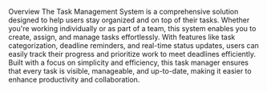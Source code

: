Overview
The Task Management System is a comprehensive solution designed to help users stay organized and on top of their tasks. 
Whether you're working individually or as part of a team, this system enables you to create, assign, and manage tasks effortlessly.
With features like task categorization, deadline reminders, and real-time status updates, users can easily track their progress and prioritize work to meet deadlines efficiently.
Built with a focus on simplicity and efficiency, this task manager ensures that every task is visible, manageable, and up-to-date, making it easier to enhance productivity and collaboration.
